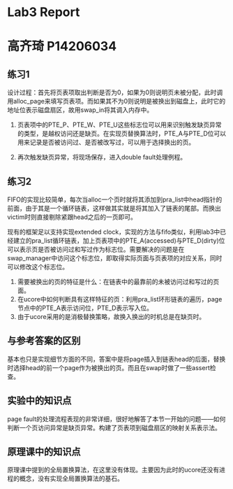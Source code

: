 ﻿# Lab3 Report
# 高齐琦 P14206034

## 练习1

设计过程：首先将页表项取出判断是否为0，如果为0则说明页未被分配，此时调用alloc_page来填写页表项。而如果其不为0则说明是被换出到磁盘上，此时它的地址位表示磁盘扇区，故用swap_in将其调入内存中。

1. 页表项中的PTE_P、PTE_W、PTE_U这些标志位可以用来识别触发缺页异常的类型，是越权访问还是缺页。在实现页替换算法时，PTE_A与PTE_D位可以用来记录是否被访问过、是否被改写过，可以用于选择换出的页。

2. 再次触发缺页异常，将现场保存，进入double fault处理例程。

## 练习2

FIFO的实现比较简单，每次当alloc一个页时就将其添加到pra_list中head指针的前面，由于其是一个循环链表，这样做其实就是将其加入了链表的尾部。而换出victim时则直接剔除紧跟head之后的一页即可。

现有的框架足以支持实现extended clock，实现的方法与fifo类似，利用lab3中已经建立的pra_list循环链表，加上页表项中的PTE_A(accessed)与PTE_D(dirty)位可以表示页是否被访问过和写过作为标志位。需要解决的问题是在swap_manager中访问这个标志位，即取得实际页面与页表项的对应关系，同时可以修改这个标志位。

1. 需要被换出的页的特征是什么：在链表中的最靠前的未被访问过和写过的页面。
2. 在ucore中如何判断具有这样特征的页：利用pra_list环形链表的遍历，page节点中的PTE_A表示访问位，PTE_D表示写入位。
3. 由于ucore采用的是消极替换策略，故换入换出的时机总是在缺页时。

## 与参考答案的区别

基本也只是实现细节方面的不同，答案中是将page插入到链表head的后面，替换时选择head的前一个page作为被换出的页。而且在swap时做了一些assert检查。

## 实验中的知识点

page fault的处理流程表现的非常详细，很好地解答了本节一开始的问题——如何判断一个页访问异常是缺页异常。构建了页表项到磁盘扇区的映射关系表示法。

## 原理课中的知识点

原理课中提到的全局置换算法，在这里没有体现。主要因为此时的ucore还没有进程的概念，没有实现全局置换算法的基石。

